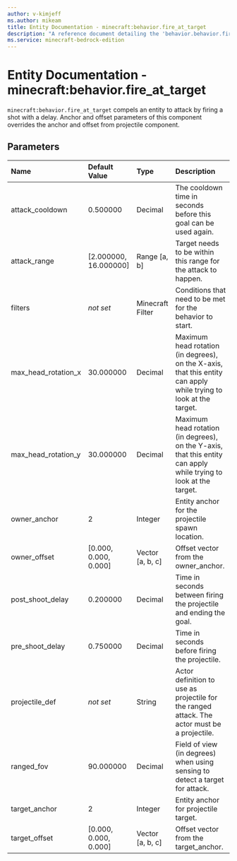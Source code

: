 ```yaml
---
author: v-kimjeff
ms.author: mikeam
title: Entity Documentation - minecraft:behavior.fire_at_target
description: "A reference document detailing the 'behavior.behavior.fire_at_target' entity goal"
ms.service: minecraft-bedrock-edition
---
```



# Entity Documentation - minecraft:behavior.fire_at_target

`minecraft:behavior.fire_at_target` compels an entity to attack by firing a shot with a delay. Anchor and offset parameters of this component overrides the anchor and offset from projectile component.

## Parameters

|Name |Default Value |Type |Description |
|:----------|:----------|:----------|:----------|
| attack_cooldown|0.500000 |Decimal| The cooldown time in seconds before this goal can be used again.|
| attack_range|[2.000000, 16.000000] | Range [a, b]| Target needs to be within this range for the attack to happen.|
| filters| *not set*| Minecraft Filter| Conditions that need to be met for the behavior to start.|
| max_head_rotation_x| 30.000000| Decimal| Maximum head rotation (in degrees), on the X-axis, that this entity can apply while trying to look at the target.|
| max_head_rotation_y| 30.000000| Decimal| Maximum head rotation (in degrees), on the Y-axis, that this entity can apply while trying to look at the target.|
| owner_anchor| 2| Integer| Entity anchor for the projectile spawn location.|
| owner_offset| [0.000, 0.000, 0.000]| Vector [a, b, c]| Offset vector from the owner_anchor.|
| post_shoot_delay| 0.200000| Decimal| Time in seconds between firing the projectile and ending the goal.|
| pre_shoot_delay| 0.750000| Decimal| Time in seconds before firing the projectile.|
| projectile_def| *not set*| String| Actor definition to use as projectile for the ranged attack. The actor must be a projectile.|
| ranged_fov| 90.000000| Decimal| Field of view (in degrees) when using sensing to detect a target for attack.|
| target_anchor| 2| Integer| Entity anchor for projectile target.|
| target_offset| [0.000, 0.000, 0.000]| Vector [a, b, c]| Offset vector from the target_anchor.|
